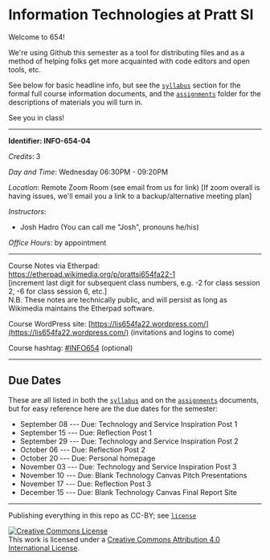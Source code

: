 #  Information Technologies at Pratt SI

Welcome to 654!  

We're using Github this semester as a tool for distributing files and as a method of helping folks get more acquainted with code editors and open tools, etc.

See below for basic headline info, but see the [`syllabus`](syllabus) section for the formal full course information documents, and the [`assignments`](assignments) folder for the descriptions of materials you will turn in.  

See you in class!  

---

**Identifier: INFO-654-04**  

*Credits*: 3  

*Day and Time*: Wednesday 06:30PM - 09:20PM  

*Location*: Remote Zoom Room (see email from us for link)
[If zoom overall is having issues, we'll email you a link to a backup/alternative meeting plan]

*Instructors*:  
- Josh Hadro (You can call me "Josh", pronouns he/his)

*Office Hours*: by appointment  

---

Course Notes via Etherpad: <https://etherpad.wikimedia.org/p/prattsi654fa22-1>  
\[increment last digit for subsequent class numbers, e.g. -2 for class
session 2, -6 for class session 6, etc.\]  
N.B. These notes are technically public, and will persist as long as Wikimedia maintains the Etherpad software.

Course WordPress site:   [https://lis654fa22.wordpress.com/](https://lis654fa22.wordpress.com/) (invitations and logins to come)

Course hashtag: [#INFO654](https://twitter.com/search?f=tweets&q=%23info654&src=typd) (optional)


---

## Due Dates

These are all listed in both the [`syllabus`](syllabus) and on the [`assignments`](assignments) documents, but for easy reference here are the due dates for the semester:

-  September 08 --- Due: Technology and Service Inspiration Post 1
-  September 15 --- Due: Reflection Post 1
-  September 29 --- Due: Technology and Service Inspiration Post 2
-  October 06 --- Due: Reflection Post 2
-  October 20 --- Due: Personal homepage
-  November 03 --- Due: Technology and Service Inspiration Post 3
-  November 10 --- Due: Blank Technology Canvas Pitch Presentations
-  November 17 --- Due: Reflection Post 3
-  December 15 --- Due: Blank Technology Canvas Final Report Site

---
Publishing everything in this repo as CC-BY; see [`license`](license.md)

<a rel="license" href="http://creativecommons.org/licenses/by/4.0/"><img alt="Creative Commons License" style="border-width:0" src="https://i.creativecommons.org/l/by/4.0/88x31.png" /></a><br />This work is licensed under a <a rel="license" href="http://creativecommons.org/licenses/by/4.0/">Creative Commons Attribution 4.0 International License</a>.
